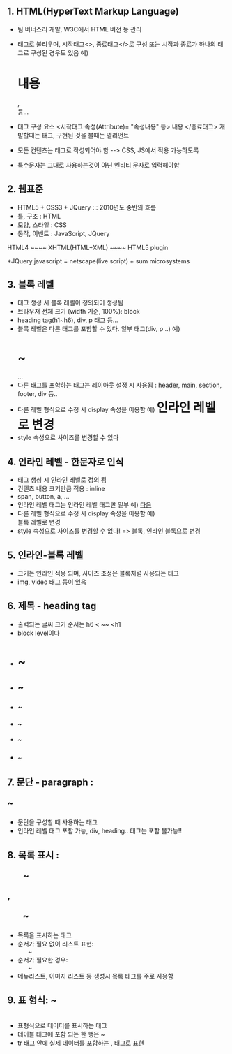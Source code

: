 ## 1. HTML(HyperText Markup Language)
- 팀 버너스리 개발, W3C에서 HTML 버전 등 관리
- 태그로 불리우며, 시작태그<>, 종료태그</>로 구성
  또는 시작과 종료가 하나의 태그로 구성된 경우도 있음
  예) <h1>내용</h1>, <br/> 등...
- 태그 구성 요소
  <시작태그 속성(Attribute)= "속성내용" 등> 내용 </종료태그>
개발할때는 태그, 구현된 것을 볼때는 엘리먼트

- 모든 컨텐츠는 태그로 작성되어야 함 --> CSS, JS에서 적용 가능하도록

- 특수문자는 그대로 사용하는것이 아닌 엔티티 문자로 입력해야함

## 2. 웹표준
- HTML5 + CSS3 + JQuery ::: 2010년도 중반의 흐름
- 틀, 구조 : HTML
- 모양, 스타일 : CSS
- 동작, 이벤트 : JavaScript, JQuery

HTML4 ~~~~ XHTML(HTML+XML) ~~~~ HTML5
plugin

*JQuery
javascript = netscape(live script) + sum microsystems

## 3. 블록 레벨
- 태그 생성 시 블록 레벨이 정의되어 생성됨
- 브라우저 전체 크기 (width 기준, 100%): block
- heading tag(h1~h6), div, p 태그 등...
- 블록 레벨은 다른 태그를 포함할 수 있다. 일부 태그(div, p ..)
  예) <div>
            <h1>~</h1>
            ...
      </div>
- 다른 태그를 포함하는 태그는 레이아웃 설정 시 사용됨
 : header, main, section, footer, div 등..
- 다른 레벨 형식으로 수정 시 display 속성을 이용함
  예) <h1 style = "display:inline">인라인 레벨로 변경</h1>
- style 속성으로 사이즈를 변경할 수 있다

## 4. 인라인 레벨 - 한문자로 인식
- 태그 생성 시 인라인 레벨로 정의 됨
- 컨텐츠 내용 크기만큼 적용 : inline
- span, button, a, ...
- 인라인 레벨 태그는 인라인 레벨 태그만 일부
 예) <span><a href="">다음</a></span>
- 다른 레벨 형식으로 수정 시 display 속성을 이용함
 예) <span style = "display:block;">블록 레벨로 변경</span>
- style 속성으로 사이즈를 변경할 수 없다! => 블록, 인라인 블록으로 변경

## 5. 인라인-블록 레벨
- 크기는 인라인 적용 되며, 사이즈 조정은 블록처럼 사용되는 태그
- img, video 태그 등이 있음

## 6. 제목 - heading tag
- 출력되는 글씨 크기 순서는 h6 < ~~ <h1
- block level이다
- <h1>~</h1>
- <h2>~</h2>
- <h3>~</h3>
- <h4>~</h4>
- <h5>~</h5>
- <h6>~</h6>

## 7. 문단 - paragraph : <p>~</p>
- 문단을 구성할 때 사용하는 태그
- 인라인 레벨 태그 포함 가능, div, heading.. 태그는 포함 불가능!!

## 8. 목록 표시 : <ul>~</ul>, <ol>~</ol>
- 목록을 표시하는 태그
- 순서가 필요 없이 리스트 표현: <ul>~</ul>
- 순서가 필요한 경우: <ol>~</ol>
- 메뉴리스트, 이미지 리스트 등 생성시 목록 태그를 주로 사용함

## 9. 표 형식: <table> ~ </table>
- 표형식으로 데이터를 표시하는 태그
- 테이블 태그에 포함 되는 한 행은 <tr>~</tr>
- tr 태그 안에 실제 데이터를 포함하는 <th>, <td> 태그로 표현